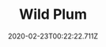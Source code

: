 ---
templateKey: blog-post
featuredpost: false
date: 2020-02-23T00:22:22.711Z
title: Wild Plum
description: Tart and juicy with a pungent aroma.
type: fruit
sellPrice: 80
energy: 25
health: 11
featuredimage: /img/Wild_Plum.png
tags:
  - Fall
  - forageable
  - Fall Seeds
  - Plum Pudding
  - Fall Foraging Bundle
  - jelly
  - wine
  - edible
---
